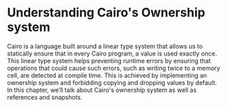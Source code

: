 # Understanding Cairo's Ownership system

Cairo is a language built around a linear type system that allows us to
statically ensure that in every Cairo program, a value is used exactly once.
This linear type system helps preventing runtime errors by ensuring that operations that could cause such errors, such as writing twice to a memory cell, are detected at compile time.
This is achieved by implementing an ownership system
and forbidding copying and dropping values by default. In this chapter, we’ll
talk about Cairo's ownership system as well as references and snapshots.
